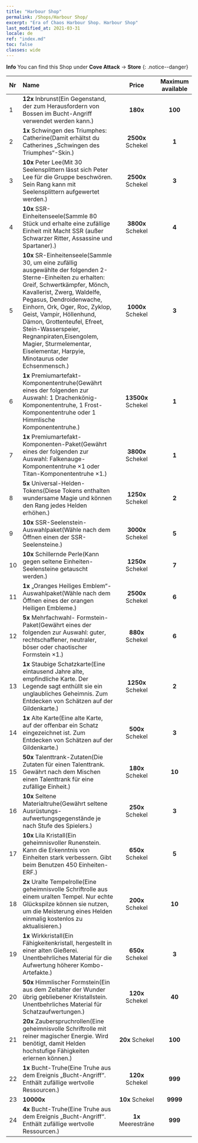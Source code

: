 ```yaml
---
title: "Harbour Shop"
permalink: /Shops/Harbour Shop/
excerpt: "Era of Chaos Harbour Shop. Harbour Shop"
last_modified_at: 2021-03-31
locale: de
ref: "index.md"
toc: false
classes: wide
---
```


**Info** You can find this Shop under **Cove Attack** -> **Store** 
{: .notice--danger}

  |  Nr  |      Name      |         Price        |   Maximum available      |
  |:-----|:---------------|:--------------------:|:------------------------:|
  | 1 |  **12x** Inbrunst(Ein Gegenstand, der zum Herausfordern von Bossen im Bucht-Angriff verwendet werden kann.) |  **180x** <i class="fas fa-gem"/>  | **100** |
  | 2 |  **1x** Schwingen des Triumphes: Catherine(Damit erhältst du Catherines „Schwingen des Triumphes“-Skin.) |  **2500x** Schekel  | **1** |
  | 3 |  **10x** Peter Lee(Mit 30 Seelensplittern lässt sich Peter Lee für die Gruppe beschwören. Sein Rang kann mit Seelensplittern aufgewertet werden.) |  **2500x** Schekel  | **3** |
  | 4 |  **10x** SSR-Einheitenseele(Sammle 80 Stück und erhalte eine zufällige Einheit mit Macht SSR (außer Schwarzer Ritter, Assassine und Spartaner).) |  **3800x** Schekel  | **4** |
  | 5 |  **10x** SR-Einheitenseele(Sammle 30, um eine zufällig ausgewählte der folgenden 2-Sterne-Einheiten zu erhalten: Greif, Schwertkämpfer, Mönch, Kavallerist, Zwerg, Waldelfe, Pegasus, Dendroidenwache, Einhorn, Ork, Oger, Roc, Zyklop, Geist, Vampir, Höllenhund, Dämon, Grottenteufel, Efreet, Stein-Wasserspeier, Regnanpiraten,Eisengolem, Magier, Sturmelementar, Eiselementar, Harpyie, Minotaurus oder Echsenmensch.) |  **1000x** Schekel  | **3** |
  | 6 |  **1x** Premiumartefakt- Komponententruhe(Gewährt eines der folgenden zur Auswahl: 1 Drachenkönig-Komponententruhe, 1 Frost-Komponententruhe oder 1 Himmlische Komponententruhe.) |  **13500x** Schekel  | **1** |
  | 7 |  **1x** Premiumartefakt- Komponenten-Paket(Gewährt eines der folgenden zur Auswahl: Falkenauge-Komponententruhe ×1 oder Titan-Komponententruhe ×1.) |  **3800x** Schekel  | **1** |
  | 8 |  **5x** Universal-Helden-Tokens(Diese Tokens enthalten wundersame Magie und können den Rang jedes Helden erhöhen.) |  **1250x** Schekel  | **2** |
  | 9 |  **10x** SSR-Seelenstein-Auswahlpaket(Wähle nach dem Öffnen einen der SSR-Seelensteine.) |  **3000x** Schekel  | **5** |
  | 10 |  **10x** Schillernde Perle(Kann gegen seltene Einheiten-Seelensteine getauscht werden.) |  **1250x** Schekel  | **7** |
  | 11 |  **1x** „Oranges Heiliges Emblem“-Auswahlpaket(Wähle nach dem Öffnen eines der orangen Heiligen Embleme.) |  **2500x** Schekel  | **6** |
  | 12 |  **5x** Mehrfachwahl- Formstein-Paket(Gewährt eines der folgenden zur Auswahl: guter, rechtschaffener, neutraler, böser oder chaotischer Formstein ×1.) |  **880x** Schekel  | **6** |
  | 13 |  **1x** Staubige Schatzkarte(Eine eintausend Jahre alte, empfindliche Karte. Der Legende sagt enthüllt sie ein unglaubliches Geheimnis. Zum Entdecken von Schätzen auf der Gildenkarte.) |  **1250x** Schekel  | **2** |
  | 14 |  **1x** Alte Karte(Eine alte Karte, auf der offenbar ein Schatz eingezeichnet ist. Zum Entdecken von Schätzen auf der Gildenkarte.) |  **500x** Schekel  | **3** |
  | 15 |  **50x** Talenttrank-Zutaten(Die Zutaten für einen Talenttrank. Gewährt nach dem Mischen einen Talenttrank für eine zufällige Einheit.) |  **180x** Schekel  | **10** |
  | 16 |  **10x** Seltene Materialtruhe(Gewährt seltene Ausrüstungs- aufwertungsgegenstände je nach Stufe des Spielers.) |  **250x** Schekel  | **3** |
  | 17 |  **10x** Lila Kristall(Ein geheimnisvoller Runenstein. Kann die Erkenntnis von Einheiten stark verbessern. Gibt beim Benutzen 450 Einheiten-ERF.) |  **650x** Schekel  | **5** |
  | 18 |  **2x** Uralte Tempelrolle(Eine geheimnisvolle Schriftrolle aus einem uralten Tempel. Nur echte Glückspilze können sie nutzen, um die Meisterung eines Helden einmalig kostenlos zu aktualisieren.) |  **200x** Schekel  | **10** |
  | 19 |  **1x** Wirkkristall(Ein Fähigkeitenkristall, hergestellt in einer alten Gießerei. Unentbehrliches Material für die Aufwertung höherer Kombo-Artefakte.) |  **650x** Schekel  | **3** |
  | 20 |  **50x** Himmlischer Formstein(Ein aus dem Zeitalter der Wunder übrig gebliebener Kristallstein. Unentbehrliches Material für Schatzaufwertungen.) |  **120x** Schekel  | **40** |
  | 21 |  **20x** Zauberspruchrollen(Eine geheimnisvolle Schriftrolle mit reiner magischer Energie. Wird benötigt, damit Helden hochstufige Fähigkeiten erlernen können.) |  **20x** Schekel  | **100** |
  | 22 |  **1x** Bucht-Truhe(Eine Truhe aus dem Ereignis „Bucht-Angriff“. Enthält zufällige wertvolle Ressourcen.) |  **120x** Schekel  | **999** |
  | 23 |  **10000x** <i class="fas fa-coins"/> |  **10x** Schekel  | **9999** |
  | 24 |  **4x** Bucht-Truhe(Eine Truhe aus dem Ereignis „Bucht-Angriff“. Enthält zufällige wertvolle Ressourcen.) |  **1x** Meeresträne  | **999** |
